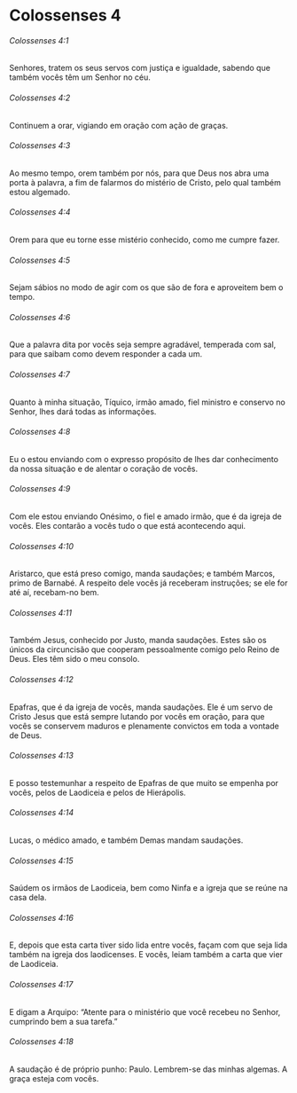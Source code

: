 # Colossenses 4

###### Colossenses 4:1

Senhores, tratem os seus servos com justiça e igualdade, sabendo que também vocês têm um Senhor no céu.

###### Colossenses 4:2

Continuem a orar, vigiando em oração com ação de graças.

###### Colossenses 4:3

Ao mesmo tempo, orem também por nós, para que Deus nos abra uma porta à palavra, a fim de falarmos do mistério de Cristo, pelo qual também estou algemado.

###### Colossenses 4:4

Orem para que eu torne esse mistério conhecido, como me cumpre fazer.

###### Colossenses 4:5

Sejam sábios no modo de agir com os que são de fora e aproveitem bem o tempo.

###### Colossenses 4:6

Que a palavra dita por vocês seja sempre agradável, temperada com sal, para que saibam como devem responder a cada um.

###### Colossenses 4:7

Quanto à minha situação, Tíquico, irmão amado, fiel ministro e conservo no Senhor, lhes dará todas as informações.

###### Colossenses 4:8

Eu o estou enviando com o expresso propósito de lhes dar conhecimento da nossa situação e de alentar o coração de vocês.

###### Colossenses 4:9

Com ele estou enviando Onésimo, o fiel e amado irmão, que é da igreja de vocês. Eles contarão a vocês tudo o que está acontecendo aqui.

###### Colossenses 4:10

Aristarco, que está preso comigo, manda saudações; e também Marcos, primo de Barnabé. A respeito dele vocês já receberam instruções; se ele for até aí, recebam-no bem.

###### Colossenses 4:11

Também Jesus, conhecido por Justo, manda saudações. Estes são os únicos da circuncisão que cooperam pessoalmente comigo pelo Reino de Deus. Eles têm sido o meu consolo.

###### Colossenses 4:12

Epafras, que é da igreja de vocês, manda saudações. Ele é um servo de Cristo Jesus que está sempre lutando por vocês em oração, para que vocês se conservem maduros e plenamente convictos em toda a vontade de Deus.

###### Colossenses 4:13

E posso testemunhar a respeito de Epafras de que muito se empenha por vocês, pelos de Laodiceia e pelos de Hierápolis.

###### Colossenses 4:14

Lucas, o médico amado, e também Demas mandam saudações.

###### Colossenses 4:15

Saúdem os irmãos de Laodiceia, bem como Ninfa e a igreja que se reúne na casa dela.

###### Colossenses 4:16

E, depois que esta carta tiver sido lida entre vocês, façam com que seja lida também na igreja dos laodicenses. E vocês, leiam também a carta que vier de Laodiceia.

###### Colossenses 4:17

E digam a Arquipo: “Atente para o ministério que você recebeu no Senhor, cumprindo bem a sua tarefa.”

###### Colossenses 4:18

A saudação é de próprio punho: Paulo. Lembrem-se das minhas algemas. A graça esteja com vocês.

